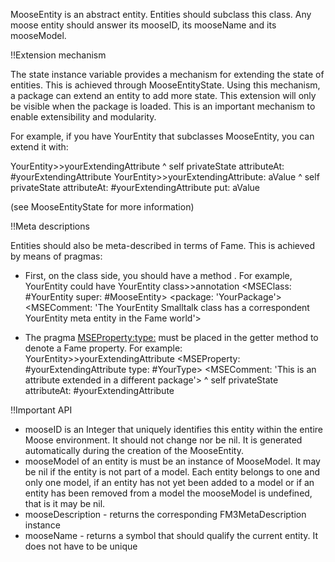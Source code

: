 MooseEntity is an abstract entity. Entities should subclass this class.
Any moose entity should answer its mooseID, its mooseName and its mooseModel.

!!Extension mechanism

The state instance variable provides a mechanism for extending the state of entities. This is achieved through MooseEntityState. Using this mechanism, a package can extend an entity to add more state. This extension will only be visible when the package is loaded. This is an important mechanism to enable extensibility and modularity. 

For example, if you have YourEntity that subclasses MooseEntity, you can extend it with:

YourEntity>>yourExtendingAttribute
	^ self privateState attributeAt: #yourExtendingAttribute
YourEntity>>yourExtendingAttribute: aValue
	^ self privateState attributeAt: #yourExtendingAttribute put: aValue

(see MooseEntityState for more information)


!!Meta descriptions

Entities should also be meta-described in terms of Fame. This is achieved by means of pragmas:

- First, on the class side, you should have a method . For example, YourEntity could have
YourEntity class>>annotation
	<MSEClass: #YourEntity super: #MooseEntity>
	<package: 'YourPackage'>
	<MSEComment: 'The YourEntity Smalltalk class has a correspondent YourEntity meta entity in the Fame world'>

- The pragma <MSEProperty:type:> must be placed in the getter method to denote a Fame property. For example:
YourEntity>>yourExtendingAttribute
	<MSEProperty: #yourExtendingAttribute type: #YourType>
	<MSEComment: 'This is an attribute extended in a different package'>
	^ self privateState attributeAt: #yourExtendingAttribute
	
	
!!Important API

- mooseID is an Integer that uniquely identifies this entity within the entire Moose environment. 
	It should not change nor be nil. It is generated automatically during the creation of the MooseEntity.
- mooseModel of an entity is must be an instance of MooseModel. It may be nil if the entity is not part of a model.	
	Each entity belongs to one and only one model, if an entity has not yet been added to a model or if an entity has been removed from a model the mooseModel is undefined, that is it may be nil.
- mooseDescription - returns the corresponding FM3MetaDescription instance
- mooseName - returns a symbol that should qualify the current entity. It does not have to be unique

